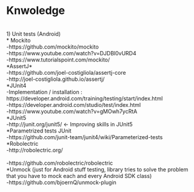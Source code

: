 # Knwoledge
<br/>
1) Unit tests (Android)<br/>
    * Mockito <br/>
      -https://github.com/mockito/mockito <br/>
      -https://www.youtube.com/watch?v=DJDBl0vURD4<br/>
      -https://www.tutorialspoint.com/mockito/<br/>
    *AssertJ*<br/>
      -https://github.com/joel-costigliola/assertj-core<br/>
      -http://joel-costigliola.github.io/assertj/<br/>
    *JUnit4<br/>
      -Implementation / installation : https://developer.android.com/training/testing/start/index.html<br/>
      -https://developer.android.com/studio/test/index.html<br/>
      -https://www.youtube.com/watch?v=gMOwh7ycRtA<br/>
    *JUnit5<br/>
      -http://junit.org/junit5/ <- Improving skills in JUnit5<br/>
    *Parametrized tests JUnit<br/>
      -https://github.com/junit-team/junit4/wiki/Parameterized-tests<br/>
    *Robolectric<br/>
      -http://robolectric.org/<br/><br/>
      -https://github.com/robolectric/robolectric<br/>
    *Unmock (just for Android stuff testing, library tries to solve the problem that you have to mock each and every Android SDK class)<br/>
      -https://github.com/bjoernQ/unmock-plugin<br/>
      
